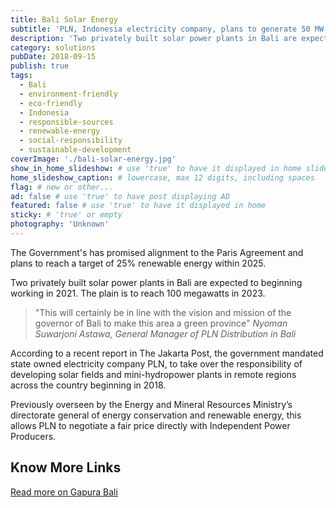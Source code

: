 ```yaml
---
title: Bali Solar Energy
subtitle: 'PLN, Indonesia electricity company, plans to generate 50 MW of renewable electricity in 2021 from two solar powered plants in Bali.'
description: 'Two privately built solar power plants in Bali are expected to beginning working in 2021. The plain is to reach 100 megawatts in 2023.'
category: solutions
pubDate: 2018-09-15
publish: true
tags:
  - Bali
  - environment-friendly
  - eco-friendly
  - Indonesia
  - responsible-sources
  - renewable-energy
  - social-responsibility
  - sustainable-development
coverImage: './bali-solar-energy.jpg'
show_in_home_slideshow: # use 'true' to have it displayed in home slideshow
home_slideshow_caption: # lowercase, max 12 digits, including spaces
flag: # new or other...
ad: false # use 'true' to have post displaying AD
featured: false # use 'true' to have it displayed in home
sticky: # 'true' or empty
photography: 'Unknown'
---
```


The Government's has promised alignment to the Paris Agreement and plans to reach a target of 25% renewable energy within 2025.

Two privately built solar power plants in Bali are expected to beginning working in 2021. The plain is to reach 100 megawatts in 2023.

> "This will certainly be in line with the vision and mission of the governor of Bali to make this area a green province" _Nyoman Suwarjoni Astawa, General Manager of PLN Distribution in Bali_

According to a recent report in The Jakarta Post, the government mandated state owned electricity company PLN, to take over the responsibility of developing solar fields and mini-hydropower plants in remote regions across the country beginning in 2018.

Previously overseen by the Energy and Mineral Resources Ministry’s directorate general of energy conservation and renewable energy, this allows PLN to negotiate a fair price directly with Independent Power Producers.

## Know More Links

[Read more on Gapura Bali ](https://www.gapurabali.com/news/2018/10/02/pln-build-solar-energy-units-east-and-west-bali/1538469038)
